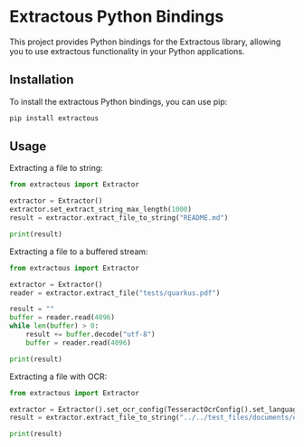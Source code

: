 # Extractous Python Bindings

This project provides Python bindings for the Extractous library, allowing you to use extractous functionality in 
your Python applications.

## Installation

To install the extractous Python bindings, you can use pip:

```bash
pip install extractous
```

## Usage

Extracting a file to string:

```python
from extractous import Extractor

extractor = Extractor()
extractor.set_extract_string_max_length(1000)
result = extractor.extract_file_to_string("README.md")

print(result)
```

Extracting a file to a buffered stream:

```python
from extractous import Extractor

extractor = Extractor()
reader = extractor.extract_file("tests/quarkus.pdf")

result = ""
buffer = reader.read(4096)
while len(buffer) > 0:
    result += buffer.decode("utf-8")
    buffer = reader.read(4096)

print(result)
```

Extracting a file with OCR:

```python
from extractous import Extractor

extractor = Extractor().set_ocr_config(TesseractOcrConfig().set_language("deu"))
result = extractor.extract_file_to_string("../../test_files/documents/eng-ocr.pdf")

print(result)
```